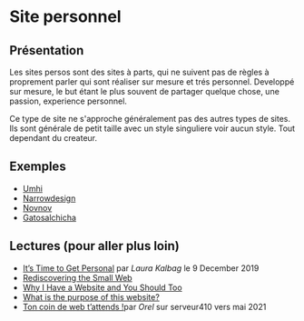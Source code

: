 # Site personnel
## Présentation
Les sites persos sont des sites à parts, qui ne suivent pas de règles à proprement parler qui sont réaliser sur mesure et trés personnel. Developpé sur mesure, le but étant le plus souvent de partager quelque chose, une passion, experience personnel.

Ce type de site ne s'approche généralement pas des autres types de sites.
Ils sont générale de petit taille avec un style singuliere voir aucun style.
Tout dependant du createur.

## Exemples
- [Umhi](https://umhi.xyz/)
- [Narrowdesign](https://narrowdesign.com)
- [Novnov](https://novov.me)
- [Gatosalchicha](https://gatosalchicha.neocities.org)

## Lectures (pour aller plus loin)
- [It’s Time to Get Personal](https://24ways.org/2019/its-time-to-get-personal/) par *Laura Kalbag* le 9 December 2019
- [Rediscovering the Small Web](https://neustadt.fr/essays/the-small-web/)
- [Why I Have a Website and You Should Too](https://www.jvt.me/posts/2019/07/22/why-website/)
- [What is the purpose of this website? ](https://www.edwinwenink.xyz//posts/27-website_purpose/)
- [Ton coin de web t’attends !](https://serveur410.com/ton-coin-de-web-tattends/)par *Orel* sur serveur410 vers mai 2021
